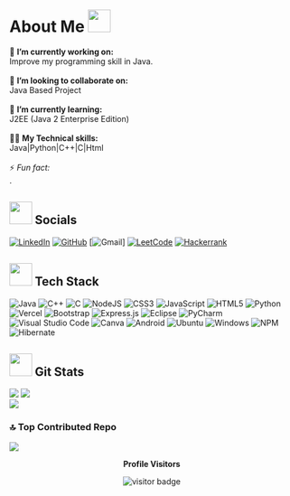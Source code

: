 # About Me <img src="https://i.giphy.com/kMAsQuuEeQIwm4eSVJ.webp" width="40">
 🔭 **I’m currently working on:** <br>Improve my programming skill in Java.<br><br>👯 **I’m looking to collaborate on:**  <br>Java Based Project<br><br>🌱 **I’m currently learning:**  <br>J2EE (Java 2 Enterprise Edition)<br><br>
👨‍💻 **My Technical skills:**<br>Java|Python|C++|C|Html<br><br>⚡ *Fun fact:* <br>.

## <img src="https://media.giphy.com/media/LnQjpWaON8nhr21vNW/giphy.gif" width="40">  Socials 
[![LinkedIn](https://img.shields.io/badge/linkedin-%230077B5.svg?style=for-the-badge&logo=linkedin&logoColor=white)](https://www.linkedin.com/in/kushalgupta07) [![GitHub](https://img.shields.io/badge/github-%23121011.svg?style=for-the-badge&logo=github&logoColor=white)](https://github.com/KushalGupta-07) [![Gmail](https://img.shields.io/badge/Gmail-D14836?style=for-the-badge&logo=gmail&logoColor=white)] [![LeetCode](https://img.shields.io/badge/LeetCode-000000?style=for-the-badge&logo=LeetCode&logoColor=#d16c06)](#) [![Hackerrank](https://img.shields.io/badge/-Hackerrank-2EC866?style=for-the-badge&logo=HackerRank&logoColor=white)](https://www.hackerrank.com/profile/guptakushal277)

## <img src="https://media.giphy.com/media/j2pOGeGYKe2xCCKwfi/giphy.gif" width="40">  Tech Stack
![Java](https://img.shields.io/badge/java-%23ED8B00.svg?style=for-the-badge&logo=openjdk&logoColor=white) ![C++](https://img.shields.io/badge/c++-%2300599C.svg?style=for-the-badge&logo=c%2B%2B&logoColor=white) ![C](https://img.shields.io/badge/c-%2300599C.svg?style=for-the-badge&logo=c&logoColor=white) ![NodeJS](https://img.shields.io/badge/node.js-6DA55F?style=for-the-badge&logo=node.js&logoColor=white) ![CSS3](https://img.shields.io/badge/css3-%231572B6.svg?style=for-the-badge&logo=css3&logoColor=white) ![JavaScript](https://img.shields.io/badge/javascript-%23323330.svg?style=for-the-badge&logo=javascript&logoColor=%23F7DF1E) ![HTML5](https://img.shields.io/badge/html5-%23E34F26.svg?style=for-the-badge&logo=html5&logoColor=white) ![Python](https://img.shields.io/badge/python-3670A0?style=for-the-badge&logo=python&logoColor=ffdd54) ![Vercel](https://img.shields.io/badge/vercel-%23000000.svg?style=for-the-badge&logo=vercel&logoColor=white) ![Bootstrap](https://img.shields.io/badge/bootstrap-%23563D7C.svg?style=for-the-badge&logo=bootstrap&logoColor=white) ![Express.js](https://img.shields.io/badge/express.js-%23404d59.svg?style=for-the-badge&logo=express&logoColor=%2361DAFB) ![Eclipse](https://img.shields.io/badge/Eclipse-FE7A16.svg?style=for-the-badge&logo=Eclipse&logoColor=white) ![PyCharm](https://img.shields.io/badge/pycharm-143?style=for-the-badge&logo=pycharm&logoColor=black&color=black&labelColor=green) ![Visual Studio Code](https://img.shields.io/badge/Visual%20Studio%20Code-0078d7.svg?style=for-the-badge&logo=visual-studio-code&logoColor=white) ![Canva](https://img.shields.io/badge/Canva-%2300C4CC.svg?style=for-the-badge&logo=Canva&logoColor=white) ![Android](https://img.shields.io/badge/Android-3DDC84?style=for-the-badge&logo=android&logoColor=white) ![Ubuntu](https://img.shields.io/badge/Ubuntu-E95420?style=for-the-badge&logo=ubuntu&logoColor=white) ![Windows](https://img.shields.io/badge/Windows-0078D6?style=for-the-badge&logo=windows&logoColor=white) ![NPM](https://img.shields.io/badge/NPM-%23CB3837.svg?style=for-the-badge&logo=npm&logoColor=white) ![Hibernate](https://img.shields.io/badge/Hibernate-59666C?style=for-the-badge&logo=Hibernate&logoColor=white)

## <img src="https://media.giphy.com/media/WiIuC6fAOoXD2/giphy.gif" width="40"> Git Stats 
![](https://github-readme-stats.vercel.app/api?username=KushalGupta-07&theme=dark&hide_border=true&include_all_commits=true&count_private=true)
![](https://github-readme-streak-stats.herokuapp.com/?user=KushalGupta-07&theme=dark&hide_border=true)</br>
![](https://github-readme-stats.vercel.app/api/top-langs/?username=KushalGupta-07&theme=dark&hide_border=true&include_all_commits=true&count_private=true&layout=compact) 


### 🔝 Top Contributed Repo
![](https://github-contributor-stats.vercel.app/api?username=KushalGupta-07&limit=5&theme=tokyonight&combine_all_yearly_contributions=true)

<p align="center"><b>Profile Visitors</b></p>
<p align="center"><img src="https://profile-counter.glitch.me/KushalGupta-07/count.svg" alt="visitor badge"/></p>







<!--
**KushalGupta-07/KushalGupta-07** is a ✨ _special_ ✨ repository because its `README.md` (this file) appears on your GitHub profile.

Here are some ideas to get you started:

- 🔭 I’m currently working on ...
- 🌱 I’m currently learning ...
- 👯 I’m looking to collaborate on ...
- 🤔 I’m looking for help with ...
- 💬 Ask me about ...
- 📫 How to reach me: ...
- 😄 Pronouns: ...
- ⚡ Fun fact: ...
-->
